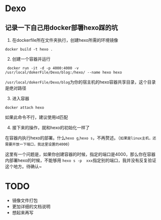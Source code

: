 # Dexo
## 记录一下自己用docker部署hexo踩的坑
1. 在dockerfile所在文件夹执行，创建hexo所需的环境镜像
```
docker build -t hexo .
```
2. 创建一个容器并运行
```
 docker run -it -d -p 4000:4000 -v /usr/local/dokerFile/Dexo/blog:/hexo/ --name hexo hexo
 ```
`/usr/local/dokerFile/Dexo/blog`为你的宿主机的hexo容器共享目录，这个目录是绝对路径

3. 进入容器
```
docker attach hexo
```
如果此命令不行，建议使用id匹配

4. 接下来的操作，就和hexo的初始化一样了

在容器内执行hexo的部署。什么`hexo g`,`hexo s`，不再赘述。（`如果是linux主机，还需要开放一下端口，我这里设置的4000`） 

这里有一个问题是，如果你创建容器的时候，指定的端口是4000，那么你在容器内部署hexo的时候，不能够用
`hexo s -p  xxx`指定别的端口，我并没有反复验证这个地方。待确认~
# TODO
* 镜像文件打包
* 更加详细的文档说明
* 想起来再写

